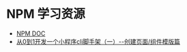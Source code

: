 # NPM 学习资源

- [NPM DOC](https://docs.npmjs.com/)
- [从0到1开发一个小程序cli脚手架（一）--创建页面/组件模版篇](https://juejin.im/post/6844903892170309646)
